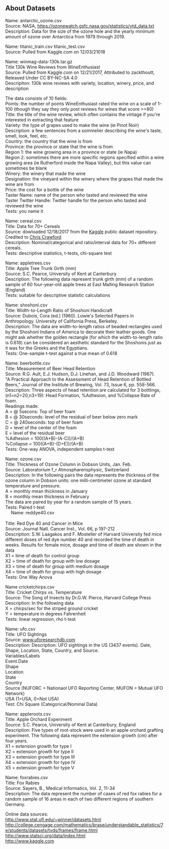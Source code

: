 ## About Datasets

Name: antarctic_ozone.csv</br>
Source: NASA, https://ozonewatch.gsfc.nasa.gov/statistics/ytd_data.txt</br>
Description: Data for the size of the ozone hole and the yearly minimum amount of ozone over Antarctica from 1979 through 2019.</br>

Name: titanic_train.csv titanic_test.csv</br>
Source: Pulled from Kaggle.com on 12/03/21018

Name: winmag-data-130k.tar.gz</br>
Title 130k Wine Reviews from WineEnthusiast</br>
Source: Pulled from Kaggle.com on 12/21/2017, Attributed to zackthoutt, Released Under CC BY-NC-SA 4.0</br>
Descripiton: 130k wine reviews with variety, location, winery, price, and description</br>

The data consists of 10 fields:</br>
Points: the number of points WineEnthusiast rated the wine on a scale of 1-100 (though they say they only post reviews for wines that score >=80)</br>
Title: the title of the wine review, which often contains the vintage if you're interested in extracting that feature</br>
Variety: the type of grapes used to make the wine (ie Pinot Noir)</br>
Description: a few sentences from a sommelier describing the wine's taste, smell, look, feel, etc.</br>
Country: the country that the wine is from</br>
Province: the province or state that the wine is from</br>
Region 1: the wine growing area in a province or state (ie Napa)</br>
Region 2: sometimes there are more specific regions specified within a wine growing area (ie Rutherford inside the Napa Valley), but this value can sometimes be blank</br>
Winery: the winery that made the wine</br>
Designation: the vineyard within the winery where the grapes that made the wine are from</br>
Price: the cost for a bottle of the wine</br>
Taster Name: name of the person who tasted and reviewed the wine</br>
Taster Twitter Handle: Twitter handle for the person who tasted and reviewed the wine</br>
Tests: you name it</br>

Name: cereal.csv</br>
Title: Data for 70+ Cereals</br>
Source: dowloaded 12/18/2017 from the [Kaggle](kaggle.com) public dataset repository. Credited to [Chris Crawford](https://www.kaggle.com/crawford)</br>
Description: Nominal/categorical and ratio/interval data for 70+ different cereals.</br>
Tests: descriptive statistics, t-tests, chi-square test</br>

Name: appletrees.csv</br>
Title: Apple Tree Trunk Girth (mm)</br>
Source: S.C. Pearce, University of Kent at Canterbury</br>
Description: The following data represent trunk girth (mm) of a random sample of 60 four-year-old apple trees at East Malling Research Station (England)</br>
Tests: suitable for descriptive statistic calculations</br>

Name: shoshoni.csv</br>
Title: Width-to-Length Ratio of Shoshoni Handicraft</br>
Source: Dubois, Cora (ed.) (1960). Lowie's Selected Papers in Anthropology. University of California Press, Berkeley.</br>
Description: The data are width-to-length ratios of beaded rectangles used by the Shoshoni Indians of America to decorate their leather goods. One might ask whether the golden rectangle (for which the width-to-length ratio is 0.618) can be considered an aesthetic standard for the Shoshonis just as it was for the Greeks and the Egyptians.</br>
Tests: One-sample t-test against a true mean of 0.618</br>

Name: beerbottle.csv</br>
Title: Measurement of Beer Head Retention</br>
Source: R.G. Ault, E.J. Hudson, D.J. Linehan, and J.D. Woodward (1967).</br>
"A Practical Approach to the Assessment of Head Retention of Bottled Beers,"
Journal of the Institute of Brewing, Vol. 73, Issue 6, pp. 558-566.</br>
Description: Three aspects of head retention are calculated for 3 bottlings, (n1=n2=20,n3=19):
Head Formation, %Adhesion, and %Collapse Rate of foam.</br>
Readings made:</br>
A = @ 5secons: Top of beer foam</br>
B = @ 30seconds: level of the residual of beer below zero mark</br>
C = @ 240seconds: top of beer foam</br>
D = level of the center of the foam</br>
E = level of the residual beer</br>
%Adhesion = 100((A+B)-(A-C))/(A+B)</br>
%Collapse = 100((A+B)-(D+E))/(A+B)</br>
Tests: One-way ANOVA, independent samples t-test</br>

Name: ozone.csv</br>
Title: Thickness of Ozone Column in Dobson Units, Jan. Feb.</br>
Source: Laboratorium f_r Atmospharensphysic, Switzerland</br>
Description: In the following pairs the data represents the thickness of the ozone column in Dobson units: one milli-centimeter ozone at standard temperature and pressure.</br>
A = monthly mean thickness in January</br>
B = monthly mean thickness in February</br>
The data are paired by year for a random sample of 15 years.</br>
Tests: Paired t-test</br>
 
Name: reddye40.csv</br></br>
Title: Red Dye 40 and Cancer in Mice</br>
Source: Journal Natl. Cancer Inst., Vol. 66, p 197-212</br>
Description: S.W. Laagakos and F. Mosteller of Harvard University fed mice different doses of red dye number 40 and recorded the time of death in weeks. Results for female mice, dosage and time of death are shown in the data</br>
X1 = time of death for control group</br>
X2 = time of death for group with low dosage</br>
X3 = time of death for group with medium dosage</br>
X4 = time of death for group with high dosage</br>
Tests: One Way Anova</br>

Name cricketchirps.csv</br>
Title: Cricket Chirps vs. Temperature</br>
Source: The Song of Insects by Dr.G.W. Pierce, Harvard College Press</br>
Description: In the following data</br>
X = chirps/sec for the striped ground cricket</br>
Y = temperature in degrees Fahrenheit</br>
Tests: linear regression, rho t-test</br>

Name: ufo.csv</br>
Title: UFO Sightings</br>
Source: www.uforesearchdb.com</br>
Description: Description: UFO sightings in the US (3437 events). Date, Shape, Location, State, Country, and  Source.</br>
Variables/Labels</br>
Event.Date</br>
Shape</br>
Location</br>
State</br>
Country</br> 
Source (NUFORC = Nationaol UFO Reporting Center, MUFON = Mutual UFO Network)</br>
USA (1=USA, 0=Not USA)</br>
Test: Chi Square (Categorical/Nominal Data)</br>

Name: appleroots.csv </br>
Title: Apple Orchard Experiment </br>
Source: S.C. Pearce, University of Kent at Canterbury, England </br>
Description: Five types of root-stock were used in an apple orchard grafting experiment. The following data represent the extension growth (cm) after four years. </br>
X1 = extension growth for type I </br>
X2 = extension growth for type II </br>
X3 = extension growth for type III </br>
X4 = extension growth for type IV </br>
X5 = extension growth for type V </br>

Name: foxrabies.csv</br>
Title: Fox Rabies</br>
Source: Sayers, B., Medical Informatics, Vol. 2, 11-34</br>
Description: The data represent the number of cases of red fox rabies for a random sample of 16 areas in each of two different regions of southern Germany.</br>

Online data sources:</br>
http://www.stat.ufl.edu/~winner/datasets.html</br>
http://college.cengage.com/mathematics/brase/understandable_statistics/7e/students/datasets/tvds/frames/frame.html</br>
http://www.statsci.org/data/index.html</br>
http://www.kaggle.com</br>
